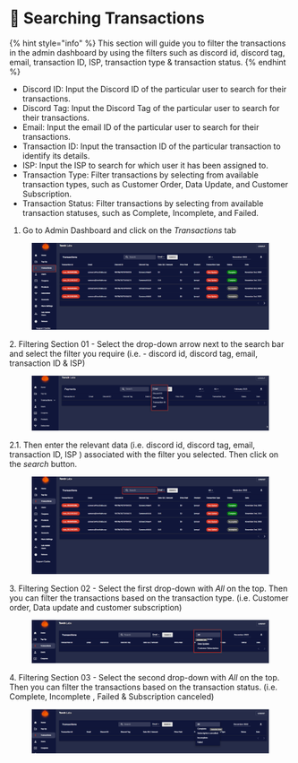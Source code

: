 # 🚡 Searching Transactions

{% hint style="info" %}
This section will guide you to filter the transactions in the admin dashboard by using the filters such as discord id, discord tag, email, transaction ID, ISP,  transaction type & transaction status.
{% endhint %}

* Discord ID: Input the Discord ID of the particular user to search for their transactions.
* Discord Tag: Input the Discord Tag of the particular user to search for their transactions.
* Email: Input the email ID of the particular user to search for their transactions.
* Transaction ID: Input the transaction ID of the particular transaction to identify its details.
* ISP: Input the ISP to search for which user it has been assigned to.
* Transaction Type: Filter transactions by selecting from available transaction types, such as Customer Order, Data Update, and Customer Subscription.
* Transaction Status: Filter transactions by selecting from available transaction statuses, such as Complete, Incomplete, and Failed.

1. Go to Admin Dashboard and click on the _Transactions_ tab

<figure><img src="../.gitbook/assets/4 (7).png" alt=""><figcaption></figcaption></figure>

2\. Filtering Section 01 - Select the drop-down arrow next to the search bar and select the filter you require (i.e. - discord id, discord tag, email, transaction ID & ISP)

<figure><img src="../.gitbook/assets/g (2).png" alt=""><figcaption></figcaption></figure>

2.1. Then enter the relevant data (i.e. discord id, discord tag, email, transaction ID, ISP ) associated with the filter you selected. Then click on the _search_ button.

<figure><img src="../.gitbook/assets/6 (5).png" alt=""><figcaption></figcaption></figure>

3\. Filtering Section 02 - Select the first drop-down with _All_ on the top. Then you can filter the transactions based on the transaction type. (i.e. Customer order, Data update and customer subscription)

<figure><img src="../.gitbook/assets/x (2).png" alt=""><figcaption></figcaption></figure>

4\. Filtering Section 03 - Select the second drop-down with _All_ on the top. Then you can filter the transactions based on the transaction status. (i.e. Complete, Incomplete , Failed & Subscription canceled)

<figure><img src="../.gitbook/assets/y (2).png" alt=""><figcaption></figcaption></figure>

